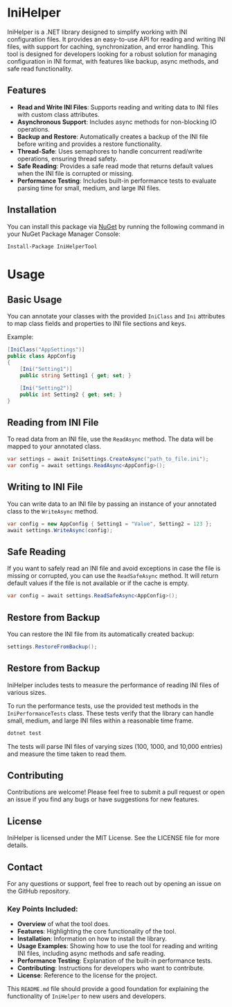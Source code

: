 # IniHelper

IniHelper is a .NET library designed to simplify working with INI configuration files. It provides an easy-to-use API for reading and writing INI files, with support for caching, synchronization, and error handling. This tool is designed for developers looking for a robust solution for managing configuration in INI format, with features like backup, async methods, and safe read functionality.

## Features

- **Read and Write INI Files**: Supports reading and writing data to INI files with custom class attributes.
- **Asynchronous Support**: Includes async methods for non-blocking IO operations.
- **Backup and Restore**: Automatically creates a backup of the INI file before writing and provides a restore functionality.
- **Thread-Safe**: Uses semaphores to handle concurrent read/write operations, ensuring thread safety.
- **Safe Reading**: Provides a safe read mode that returns default values when the INI file is corrupted or missing.
- **Performance Testing**: Includes built-in performance tests to evaluate parsing time for small, medium, and large INI files.

## Installation

You can install this package via [NuGet](https://www.nuget.org/packages/IniHelperTool/1.0.0) by running the following command in your NuGet Package Manager Console:

```bash
Install-Package IniHelperTool
```

# Usage

## Basic Usage

You can annotate your classes with the provided `IniClass` and `Ini` attributes to map class fields and properties to INI file sections and keys.

Example:

```csharp
[IniClass("AppSettings")]
public class AppConfig
{
    [Ini("Setting1")]
    public string Setting1 { get; set; }

    [Ini("Setting2")]
    public int Setting2 { get; set; }
}
```

## Reading from INI File

To read data from an INI file, use the `ReadAsync` method. The data will be mapped to your annotated class.

```csharp
var settings = await IniSettings.CreateAsync("path_to_file.ini");
var config = await settings.ReadAsync<AppConfig>();
```

## Writing to INI File

You can write data to an INI file by passing an instance of your annotated class to the `WriteAsync` method.


```csharp
var config = new AppConfig { Setting1 = "Value", Setting2 = 123 };
await settings.WriteAsync(config);
```

## Safe Reading

If you want to safely read an INI file and avoid exceptions in case the file is missing or corrupted, you can use the `ReadSafeAsync` method. It will return default values if the file is not available or if the cache is empty.

```csharp
var config = await settings.ReadSafeAsync<AppConfig>();
```

## Restore from Backup

You can restore the INI file from its automatically created backup:

```csharp
settings.RestoreFromBackup();
```

## Restore from Backup

IniHelper includes tests to measure the performance of reading INI files of various sizes.

To run the performance tests, use the provided test methods in the `IniPerformanceTests` class. These tests verify that the library can handle small, medium, and large INI files within a reasonable time frame.

```bash
dotnet test
```

The tests will parse INI files of varying sizes (100, 1000, and 10,000 entries) and measure the time taken to read them.


## Contributing

Contributions are welcome! Please feel free to submit a pull request or open an issue if you find any bugs or have suggestions for new features.

## License

IniHelper is licensed under the MIT License. See the LICENSE file for more details.

## Contact
For any questions or support, feel free to reach out by opening an issue on the GitHub repository.


### Key Points Included:
- **Overview** of what the tool does.
- **Features**: Highlighting the core functionality of the tool.
- **Installation**: Information on how to install the library.
- **Usage Examples**: Showing how to use the tool for reading and writing INI files, including async methods and safe reading.
- **Performance Testing**: Explanation of the built-in performance tests.
- **Contributing**: Instructions for developers who want to contribute.
- **License**: Reference to the license for the project.

This `README.md` file should provide a good foundation for explaining the functionality of `IniHelper` to new users and developers.
